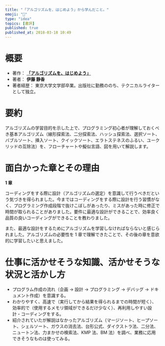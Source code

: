 ```yaml
---
title: "「アルゴリズムを、はじめよう」から学んだこと。"
emoji: "📖"
type: "idea"
topics: [書評]
published: true
published_at: 2018-03-18 10:49
---
```


# 概要

- 著作： **[「アルゴリズムを、はじめよう」](https://amzn.to/3mjViAV)**
- 著者： **伊藤 静香**
- 著者経歴： 東京大学文学部卒業。出版社に勤務ののち、テクニカルライターとして独立。

# 要約

アルゴリズムの学習目的を示した上で、プログラミング初心者が理解しておくべき基本アルゴリズム（線形探索法、二分探索法、ハッシュ探索法、選択ソート、バブルソート、挿入ソート、クイックソート、エラトステネスのふるい、ユークリッドの互除法）を、フローチャートや擬似言語、図を用いて解説します。

# 面白かった章とその理由

**1 章**

コーディングをする際に設計（アルゴリズムの選定）を意識して行うべきだという気づきを得られました。今まではコーディングをする際に設計を行う習慣がなく、プログラミング作成段階で抜けこぼしがあったり、ミスがあった時に修正で時間が取られることがありました。要件に最適な設計ができることで、効率良く品質の良いコーディングができることを教わりました。

また、最適な設計をするためにアルゴリズムを学習しなければならないと感じられました。アルゴリズムの必要性を 1 章で理解できたことで、その後の章を意欲的に学習したいと思えました。

# 仕事に活かせそうな知識、活かせそうな状況と活かし方

- プログラム作成の流れ（企画 → 設計 → プログラミング → デバッグ → ドキュメント作成）を意識する。
- わかりやすく、高速で（実行してから結果を得られるまでの時間が短く）、効率的で（使用するメモリ領域ができるだけ少なく）、再利用しやすい設計・コーディングをする。
- 紹介されていたが解説はなかったアルゴリズム（マージソート、ヒープソート、シェルソート、ガウスの消去法、台形公式、ダイクストラ法、二分法、ニュートン法、力まかせの検索法、KMP 法、BM 法）を調べ、業務に応用できそうなものは使ってみる。
